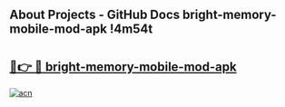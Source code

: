 ## About Projects - GitHub Docs bright-memory-mobile-mod-apk !4m54t

# <h2><a href="https://andorid.site?title=bright-memory-mobile-mod-apk&ref=19M">🔗👉 🔴 bright-memory-mobile-mod-apk</a></h2>

[![acn](https://github.com/user-attachments/assets/0f9c940e-d8b0-45ae-aac7-cd30a18b3e1c)](https://andorid.site?title=bright-memory-mobile-mod-apk&ref=19M)

